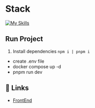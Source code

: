 # Stack
[![My Skills](https://skillicons.dev/icons?i=nodejs,ts,tailwind,mongodb,docker)](https://skillicons.dev)

## Run Project
1. Install dependencies ```npm i | pnpm i```
- create .env file
- docker compose up -d
- pnpm run dev

## 🔗 Links
- [FrontEnd](https://github.com/isakiDev/react-calendar-ts)
